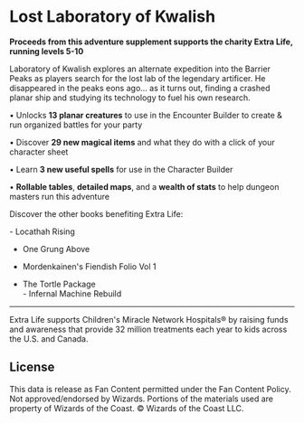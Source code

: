 # Lost Laboratory of Kwalish

**Proceeds from this adventure supplement supports the charity Extra Life, running levels 5-10**

Laboratory of Kwalish explores an alternate expedition into the Barrier Peaks as players search for the lost lab of the legendary artificer. He disappeared in the peaks eons ago… as it turns out, finding a crashed planar ship and studying its technology to fuel his own research.

• Unlocks **13 planar creatures** to use in the Encounter Builder to create & run organized battles for your party<br>

• Discover **29 new magical items** and what they do with a click of your character sheet<br>

• Learn **3 new useful spells** for use in the Character Builder<br>

• **Rollable tables**, **detailed maps**, and a **wealth of stats** to help dungeon masters run this adventure

Discover the other books benefiting Extra Life:<br>

\- Locathah Rising<br>

- One Grung Above<br>

- Mordenkainen's Fiendish Folio Vol 1<br>

- The Tortle Package<br>- Infernal Machine Rebuild

---

Extra Life supports Children's Miracle Network Hospitals® by raising funds and awareness that provide 32 million treatments each year to kids across the U.S. and Canada.

## License

This data is release as Fan Content permitted under the Fan Content Policy. Not approved/endorsed by Wizards. Portions of the materials used are property of Wizards of the Coast. © Wizards of the Coast LLC.
